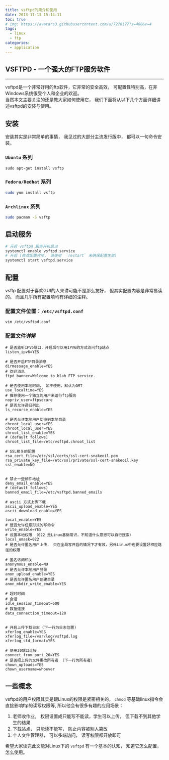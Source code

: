 ```yaml
---
title: vsftpd的简介和使用
date: 2013-11-13 15:14:11
toc: true
# img: https://avatars3.githubusercontent.com/u/7270177?s=460&v=4
tags:
  - linux
  - ftp
categories:
  - application
---
```


## VSFTPD - 一个强大的FTP服务软件
---
vsftpd是一个非常好用的ftp软件，它非常的安全高效， 可配置性特别高，在非Windows系统很受个人和企业的欢迎。  
当然本文主要关注的还是教大家如何使用它， 我们下面将从以下几个方面详细讲述vsftpd的安装与使用。  

## 安装

安装其实是非常简单的事情， 我见过的大部分主流发行版中， 都可以一句命令安装。  

### `Ubuntu` 系列
```
sudo apt-get install vsftp
```

### `Fedora/Redhat` 系列
```bash
sudo yum install vsftp
```

### `Archlinux` 系列
```bash
sudo pacman -S vsftp
```

## 启动服务
```bash
# 开启 vsftpd 服务开机启动
systemctl enable vsftpd.service
# 开启 (修改配置完毕， 请使用  `restart` 来确保配置生效)
systemctl start vsftpd.service
```

## 配置
vsftp 配置对于喜欢GUI的人来讲可能不是那么友好， 但其实配置内容是非常易读的。 而且几乎所有配置项均有详细的注释。

### 配置文件位置：`/etc/vsftpd.conf`
```bash
vim /etc/vsftpd.conf
```

### 配置文件详解
```properties
# 是否监听IPV6端口，开启后可以用IPV6的方式访问ftp站点
listen_ipv6=YES

# 是否开启FTP目录消息
dirmessage_enable=YES
# 欢迎消息
ftpd_banner=Welcome to blah FTP service.

# 是否使用本地时间， 如不使用，默认为GMT
use_localtime=YES
# 推荐使用一个独立的用户来运行ftp服务
nopriv_user=ftpsecure
# 是否允许递归列出
ls_recurse_enable=YES

# 是否允许本地用户切换到本地目录
chroot_local_user=YES
chroot_local_user=YES
chroot_list_enable=YES
# (default follows)
chroot_list_file=/etc/vsftpd.chroot_list

# SSL相关的配置
rsa_cert_file=/etc/ssl/certs/ssl-cert-snakeoil.pem
rsa_private_key_file=/etc/ssl/private/ssl-cert-snakeoil.key
ssl_enable=NO


# 禁止一些邮件地址
deny_email_enable=YES
# (default follows)
banned_email_file=/etc/vsftpd.banned_emails

# ascii 方式上传下载
ascii_upload_enable=YES
ascii_download_enable=YES

local_enable=YES
# 是否允许任意形式的写命令
write_enable=YES
# 设置本地权限 （022 是Linux基础常识，不知道什么意思可以自行搜索）
local_umask=022
# 是否允许匿名用户上传， 只在全局写开启的情况下才有效，另外Linux中也要设置好相应路径的权限

# 匿名访问相关
anonymous_enable=NO
# 是否允许本地用户登录
anon_upload_enable=YES
# 是否允许匿名用户创建目录
anon_mkdir_write_enable=YES

# 超时时间
# 会话
idle_session_timeout=600
# 数据连接
data_connection_timeout=120


# 开启上传下载日志 (下一行为日志位置)
xferlog_enable=YES
xferlog_file=/var/log/vsftpd.log
xferlog_std_format=YES

# 使用20端口连接
connect_from_port_20=YES
# 是否把上传的文件更改所有者 （下一行为所有者）
chown_uploads=YES
chown_username=whoever

```

## 一些概念

vsftpd的用户权限其实是跟Linux的权限是紧密相关的， `chmod` 等基础linux指令会直接影响ftp的读写权限等, 所以他会有很多有趣的应用场景：
1. 老师收作业， 权限设置成只能写不能读，学生可以上传， 但下载不到其他学生的结果
2. 下载站点， 只能读不能写， 防止内容被别人篡改
3. 个人文件管理器， 可以多端访问， 读写权限都开放即可

希望大家读完此文能对Linux下的 `vsftpd` 有一个基本的认知， 知道它怎么配置， 怎么使用。
